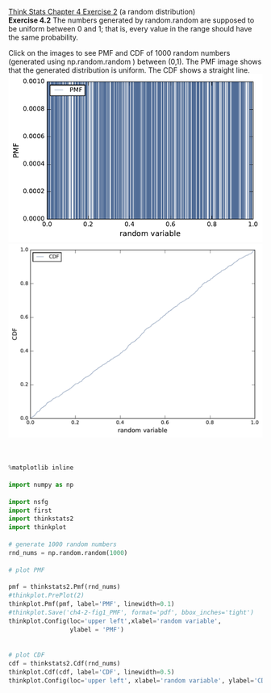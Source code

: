 [Think Stats Chapter 4 Exercise 2](http://greenteapress.com/thinkstats2/html/thinkstats2005.html#toc41) (a random distribution) <br>
**Exercise 4.2** The numbers generated by random.random are supposed to be uniform between 0 and 1; that is, every value in the range should have the same probability.

Click on the images to see PMF and CDF of 1000 random numbers (generated using np.random.random ) between (0,1). 
The PMF image shows that the generated distribution is uniform. The CDF shows a straight line. 
<img src=../img/ch4-2-fig1_PMF.pdf>
<img src=../img/ch4-2-fig2_CDF.pdf>

```python


%matplotlib inline

import numpy as np

import nsfg
import first
import thinkstats2
import thinkplot

# generate 1000 random numbers
rnd_nums = np.random.random(1000)

# plot PMF

pmf = thinkstats2.Pmf(rnd_nums)
#thinkplot.PrePlot(2)
thinkplot.Pmf(pmf, label='PMF', linewidth=0.1)
#thinkplot.Save('ch4-2-fig1_PMF', format='pdf', bbox_inches='tight')
thinkplot.Config(loc='upper left',xlabel='random variable', 
                 ylabel = 'PMF')


# plot CDF
cdf = thinkstats2.Cdf(rnd_nums)
thinkplot.Cdf(cdf, label='CDF', linewidth=0.5)
thinkplot.Config(loc='upper left', xlabel='random variable', ylabel='CDF')

```
